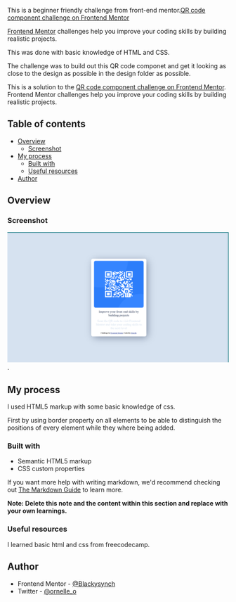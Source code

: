 This is a beginner friendly challenge from front-end mentor.[QR code component challenge on Frontend Mentor](https://www.frontendmentor.io/challenges/qr-code-component-iux_sIO_H)

[Frontend Mentor](https://www.frontendmentor.io) challenges help you improve your coding skills by building realistic projects.

This was done with basic knowledge of HTML and CSS.

The challenge was to build out this QR code componet and get it looking as close to the design as possible in the design folder as possible.

This is a solution to the [QR code component challenge on Frontend Mentor](https://www.frontendmentor.io/challenges/qr-code-component-iux_sIO_H). Frontend Mentor challenges help you improve your coding skills by building realistic projects. 

## Table of contents

- [Overview](#overview)
  - [Screenshot](#screenshot)
- [My process](#my-process)
  - [Built with](#built-with)
  - [Useful resources](#useful-resources)
- [Author](#author)


## Overview

### Screenshot

![](./my-qr-code-component-solution.png)
.

## My process
I used HTML5 markup with some basic knowledge of css.

First by using border property on all elements to be able to distinguish the positions of every element while they where being added.

### Built with

- Semantic HTML5 markup
- CSS custom properties


If you want more help with writing markdown, we'd recommend checking out [The Markdown Guide](https://www.markdownguide.org/) to learn more.

**Note: Delete this note and the content within this section and replace with your own learnings.**

### Useful resources

I learned basic html and css from freecodecamp.

## Author

- Frontend Mentor - [@Blackysynch](https://www.frontendmentor.io/profile/Blackysynch)
- Twitter - [@ornelle_o](https://twitter.com/ornelle_o)